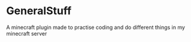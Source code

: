 # GeneralStuff
A minecraft plugin made to practise coding and do different things in my minecraft server
